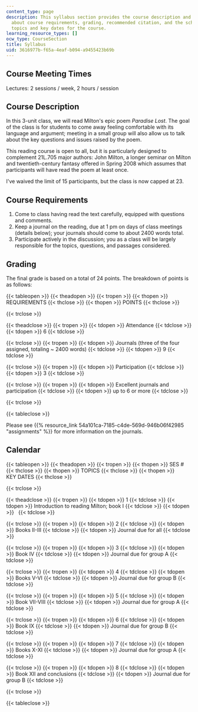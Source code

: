 ```yaml
---
content_type: page
description: This syllabus section provides the course description and information
  about course requirements, grading, recommended citation, and the schedule of lecture
  topics and key dates for the course.
learning_resource_types: []
ocw_type: CourseSection
title: Syllabus
uid: 3616977b-f65a-4eaf-b094-a9455423b69b
---
```


Course Meeting Times
--------------------

Lectures: 2 sessions / week, 2 hours / session

Course Description
------------------

In this 3-unit class, we will read Milton's epic poem _Paradise Lost_. The goal of the class is for students to come away feeling comfortable with its language and argument; meeting in a small group will also allow us to talk about the key questions and issues raised by the poem.

This reading course is open to all, but it is particularly designed to complement 21L.705 major authors: John Milton, a longer seminar on Milton and twentieth-century fantasy offered in Spring 2008 which assumes that participants will have read the poem at least once.

I've waived the limit of 15 participants, but the class is now capped at 23.

Course Requirements
-------------------

1.  Come to class having read the text carefully, equipped with questions and comments.
2.  Keep a journal on the reading, due at 1 pm on days of class meetings (details below); your journals should come to about 2400 words total.
3.  Participate actively in the discussion; you as a class will be largely responsible for the topics, questions, and passages considered.

Grading
-------

The final grade is based on a total of 24 points. The breakdown of points is as follows:

{{< tableopen >}}
{{< theadopen >}}
{{< tropen >}}
{{< thopen >}}
REQUIREMENTS
{{< thclose >}}
{{< thopen >}}
POINTS
{{< thclose >}}

{{< trclose >}}

{{< theadclose >}}
{{< tropen >}}
{{< tdopen >}}
Attendance
{{< tdclose >}}
{{< tdopen >}}
6
{{< tdclose >}}

{{< trclose >}}
{{< tropen >}}
{{< tdopen >}}
Journals (three of the four assigned, totaling ~ 2400 words)
{{< tdclose >}}
{{< tdopen >}}
9
{{< tdclose >}}

{{< trclose >}}
{{< tropen >}}
{{< tdopen >}}
Participation
{{< tdclose >}}
{{< tdopen >}}
3
{{< tdclose >}}

{{< trclose >}}
{{< tropen >}}
{{< tdopen >}}
Excellent journals and participation
{{< tdclose >}}
{{< tdopen >}}
up to 6 or more
{{< tdclose >}}

{{< trclose >}}

{{< tableclose >}}

Please see {{% resource_link 54a101ca-7185-c4de-569d-946b06f42985 "assignments" %}} for more information on the journals.

Calendar
--------

{{< tableopen >}}
{{< theadopen >}}
{{< tropen >}}
{{< thopen >}}
SES #
{{< thclose >}}
{{< thopen >}}
TOPICS
{{< thclose >}}
{{< thopen >}}
KEY DATES
{{< thclose >}}

{{< trclose >}}

{{< theadclose >}}
{{< tropen >}}
{{< tdopen >}}
1
{{< tdclose >}}
{{< tdopen >}}
Introduction to reading Milton; book I
{{< tdclose >}}
{{< tdopen >}}
 
{{< tdclose >}}

{{< trclose >}}
{{< tropen >}}
{{< tdopen >}}
2
{{< tdclose >}}
{{< tdopen >}}
Books II-III
{{< tdclose >}}
{{< tdopen >}}
Journal due for all
{{< tdclose >}}

{{< trclose >}}
{{< tropen >}}
{{< tdopen >}}
3
{{< tdclose >}}
{{< tdopen >}}
Book IV
{{< tdclose >}}
{{< tdopen >}}
Journal due for group A
{{< tdclose >}}

{{< trclose >}}
{{< tropen >}}
{{< tdopen >}}
4
{{< tdclose >}}
{{< tdopen >}}
Books V-VI
{{< tdclose >}}
{{< tdopen >}}
Journal due for group B
{{< tdclose >}}

{{< trclose >}}
{{< tropen >}}
{{< tdopen >}}
5
{{< tdclose >}}
{{< tdopen >}}
Book VII-VIII
{{< tdclose >}}
{{< tdopen >}}
Journal due for group A
{{< tdclose >}}

{{< trclose >}}
{{< tropen >}}
{{< tdopen >}}
6
{{< tdclose >}}
{{< tdopen >}}
Book IX
{{< tdclose >}}
{{< tdopen >}}
Journal due for group B
{{< tdclose >}}

{{< trclose >}}
{{< tropen >}}
{{< tdopen >}}
7
{{< tdclose >}}
{{< tdopen >}}
Books X-XI
{{< tdclose >}}
{{< tdopen >}}
Journal due for group A
{{< tdclose >}}

{{< trclose >}}
{{< tropen >}}
{{< tdopen >}}
8
{{< tdclose >}}
{{< tdopen >}}
Book XII and conclusions
{{< tdclose >}}
{{< tdopen >}}
Journal due for group B
{{< tdclose >}}

{{< trclose >}}

{{< tableclose >}}